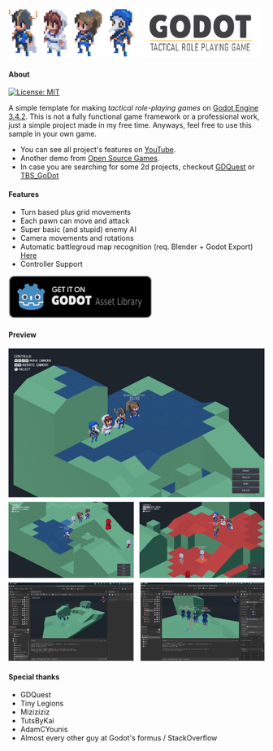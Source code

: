 ![banner](./docs/img/banner.png)

#### About
[![License: MIT](https://img.shields.io/badge/License-MIT-blue.svg)](./LICENSE)

A simple template for making <i>tactical role-playing games</i> on [Godot Engine 3.4.2](https://godotengine.org/).
This is not a fully functional game framework or a professional work, just a simple project made in my free time. 
Anyways, feel free to use this sample in your own game. 

- You can see all project's features on [YouTube](https://www.youtube.com/watch?v=j0ov4zGUp68).
- Another demo from [Open Source Games](https://www.youtube.com/watch?v=-AY6KEdX_3E).
- In case you are searching for some 2d projects, checkout [GDQuest](https://github.com/GDQuest/godot-2d-tactical-rpg-movement) or [TBS_GoDot](https://github.com/ja-brouil/TBS_GoDot)


#### Features

- Turn based plus grid movements
- Each pawn can move and attack
- Super basic (and stupid) enemy AI
- Camera movements and rotations
- Automatic battlegroud map recognition (req. Blender + Godot Export) [Here](./docs/tutorials/how-to-create-maps/README.md)
- Controller Support

[![asset-store](./docs/img/asset-store.png)](https://godotengine.org/asset-library/asset/1295)

#### Preview

![preview](./docs/img/preview.png)

#### Special thanks

- GDQuest
- Tiny Legions
- Miziziziz
- TutsByKai
- AdamCYounis
- Almost every other guy at Godot's formus / StackOverflow
